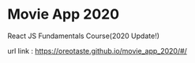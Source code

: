 # Movie App 2020

React JS Fundamentals Course(2020 Update!)

url link : https://oreotaste.github.io/movie_app_2020/#/
